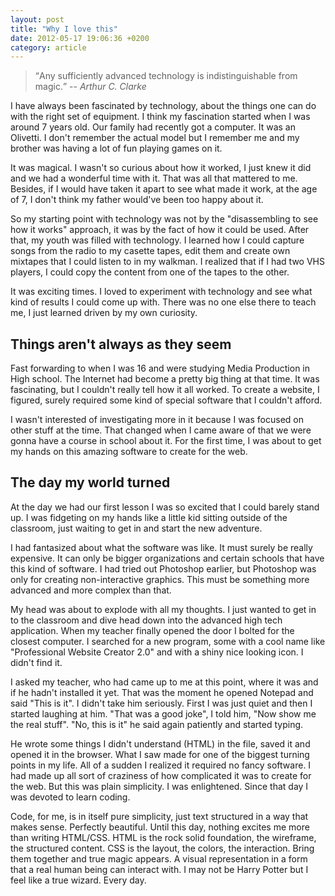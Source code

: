 ```yaml
---
layout: post
title: "Why I love this"
date: 2012-05-17 19:06:36 +0200
category: article
---
```


> <q>Any sufficiently advanced technology is indistinguishable from magic.</q> -- <cite>Arthur C. Clarke</cite>

I have always been fascinated by technology, about the things one can do with the right set of equipment. I think my fascination started when I was around 7 years old. Our family had recently got a computer. It was an Olivetti. I don't remember the actual model but I remember me and my brother was having a lot of fun playing games on it.

It was magical. I wasn't so curious about how it worked, I just knew it did and we had a wonderful time with it. That was all that mattered to me. Besides, if I would have taken it apart to see what made it work, at the age of 7, I don't think my father would've been too happy about it.

So my starting point with technology was not by the "disassembling to see how it works" approach, it was by the fact of how it could be used. After that, my youth was filled with technology. I learned how I could capture songs from the radio to my casette tapes, edit them and create own mixtapes that I could listen to in my walkman. I realized that if I had two VHS players, I could copy the content from one of the tapes to the other.

It was exciting times. I loved to experiment with technology and see what kind of results I could come up with. There was no one else there to teach me, I just learned driven by my own curiosity.

## Things aren't always as they seem

Fast forwarding to when I was 16 and were studying Media Production in High school. The Internet had become a pretty big thing at that time. It was fascinating, but I couldn't really tell how it all worked. To create a website, I figured, surely required some kind of special software that I couldn't afford.

I wasn't interested of investigating more in it because I was focused on other stuff at the time. That changed when I came aware of that we were gonna have a course in school about it. For the first time, I was about to get my hands on this amazing software to create for the web.

## The day my world turned

At the day we had our first lesson I was so excited that I could barely stand up. I was fidgeting on my hands like a little kid sitting outside of the classroom, just waiting to get in and start the new adventure.

I had fantasized about what the software was like. It must surely be really expensive. It can only be bigger organizations and certain schools that have this kind of software. I had tried out Photoshop earlier, but Photoshop was only for creating non-interactive graphics. This must be something more advanced and more complex than that.

My head was about to explode with all my thoughts. I just wanted to get in to the classroom and dive head down into the advanced high tech application. When my teacher finally opened the door I bolted for the closest computer. I searched for a new program, some with a cool name like "Professional Website Creator 2.0" and with a shiny nice looking icon. I didn't find it.

I asked my teacher, who had came up to me at this point, where it was and if he hadn't installed it yet. That was the moment he opened Notepad and said "This is it". I didn't take him seriously. First I was just quiet and then I started laughing at him. "That was a good joke", I told him, "Now show me the real stuff". "No, this is it" he said again patiently and started typing.

He wrote some things I didn't understand (HTML) in the file, saved it and opened it in the browser. What I saw made for one of the biggest turning points in my life. All of a sudden I realized it required no fancy software. I had made up all sort of craziness of how complicated it was to create for the web. But this was plain simplicity. I was enlightened. Since that day I was devoted to learn coding.

Code, for me, is in itself pure simplicity, just text structured in a way that makes sense. Perfectly beautiful. Until this day, nothing excites me more than writing HTML/CSS. HTML is the rock solid foundation, the wireframe, the structured content. CSS is the layout, the colors, the interaction. Bring them together and true magic appears. A visual representation in a form that a real human being can interact with. I may not be Harry Potter but I feel like a true wizard. Every day.
